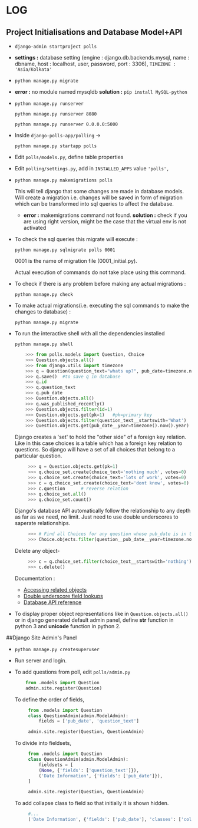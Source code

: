 LOG
===

## Project Initialisations and Database Model+API

 - `django-admin startproject polls`
 
 - **settings :** database setting (engine : django.db.backends.mysql, name : dbname, host : localhost, user, password, port : 3306), `TIMEZONE : 'Asia/Kolkata'`
 
 - `python manage.py migrate`
 
 - **error :** no module named mysqldb
       **solution :** `pip install MySQL-python` 
 
 - `python manage.py runserver`

   `python manage.py runserver 8080`

   `python manage.py runserver 0.0.0.0:5000`
 
 - Inside `django-polls-app/polling` -> 

   `python manage.py startapp polls`
 
 - Edit `polls/models.py`, define table properties
 
 - Edit `polling/settings.py`, add in `INSTALLED_APPS` value `'polls',`
 
 - `python manage.py makemigrations polls`
    
    This will tell django that some changes are made in database models. Will create a migration i.e. changes will be saved in form of migration which can be transformed into sql queries to affect the database. 
    + **error :** makemigrations command not found. **solution :** check if you are using right version, might be the case that the virtual env is not activated
 
 - To check the sql queries this migrate will execute : 

   `python manage.py sqlmigrate polls 0001`

   0001 is the name of migration file (0001_initial.py).

   Actual execution of commands do not take place using this command.

 - To check if there is any problem before making any actual migrations : 

   `python manage.py check`

 - To make actual migrations(i.e. executing the sql commands to make the changes to database) : 

   `python manage.py migrate`

 - To run the interactive shell with all the dependencies installed

   `python manage.py shell`

   ```python
	   >>> from polls.models import Question, Choice
	   >>> Question.objects.all()
	   >>> from django.utils import timezone
	   >>> q = Question(question_text="whats up?", pub_date=timezone.now())
	   >>> q.save()  #to save q in database
	   >>> q.id
	   >>> q.question_text
	   >>> q.pub_date
	   >>> Question.objects.all()
	   >>> q.was_published_recently()
	   >>> Question.objects.filter(id=1)
	   >>> Question.objects.get(pk=1) 	#pk=primary key
	   >>> Question.objects.filter(question_text__startswith='What')	#predefined database api function
	   >>> Question.objects.get(pub_date__year=timezone().now().year)
   ```

   Django creates a 'set' to hold the "other side" of a foreign key relation. Like in this case choices is a table which has a foreign key relation to questions. So django will have a set of all choices that belong to a particular question.

   ```python
   		>>> q = Question.objects.get(pk=1)
   		>>> q.choice_set.create(choice_text='nothing much', votes=0)
   		>>> q.choice_set.create(choice_text='lots of work', votes=0)
   		>>> c = q.choice_set.create(choice_text='dont know', votes=0)
   		>>> c.question 		# reverse relation
   		>>> q.choice_set.all()
   		>>> q.choice_set.count()
   ```

   Django's database API automatically follow the relationship to any depth as far as we need, no limit. Just need to use double underscores to saperate relationships.
   
   ```python
   		>>> # Find all Choices for any question whose pub_date is in this year
   		>>> Choice.objects.filter(question__pub_date__year=timezone.now().year)
   ```

   Delete any object-

   ```python
   		>>> c = q.choice_set.filter(choice_text__startswith='nothing')
   		>>> c.delete()
   ```

   Documentation :
   + [Accessing related objects](https://docs.djangoproject.com/en/1.8/ref/models/relations/)
   + [Double underscore field lookups](https://docs.djangoproject.com/en/1.8/topics/db/queries/#field-lookups-intro)
   + [Database API reference](https://docs.djangoproject.com/en/1.8/topics/db/queries/)

 - To display proper object representations like in `Question.objects.all()` or in django generated default admin panel, define __str__ function in python 3 and __unicode__ function in python 2.


##Django Site Admin's Panel

 - `python manage.py createsuperuser`

 - Run server and login.

 - To add questions from poll, edit `polls/admin.py`
 	```python
		from .models import Question
		admin.site.register(Question)
   ```

   To define the order of fields,
   ```python
		from .models import Question
		class QuestionAdmin(admin.ModelAdmin):
		    fields = ['pub_date', 'question_text']

		admin.site.register(Question, QuestionAdmin)
   ```

   To divide into fieldsets,
   ```python
   		from .models import Question
   		class QuestionAdmin(admin.ModelAdmin):
   			fieldsets = [
   			(None, {'fields': ['question_text']}),
   			('Date Information', {'fields': ['pub_date']}),
   		]

   		admin.site.register(Question, QuestionAdmin)
   ```

   To add collapse class to field so that initially it is shown hidden.
   ```python
   		#...
   		('Date Information', {'fields': ['pub_date'], 'classes': ['collapse']}),
   	```

   	
